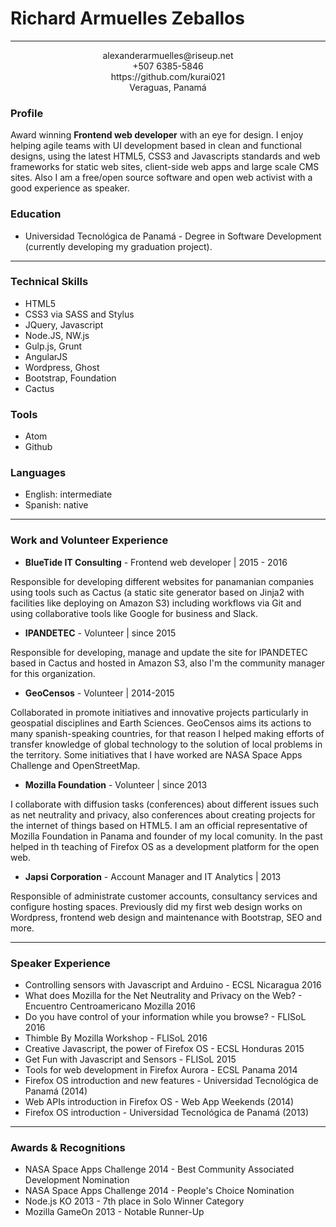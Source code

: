
# Richard Armuelles Zeballos

---

<p style="text-align:center;">
alexanderarmuelles@riseup.net<br>
+507 6385-5846<br>
https://github.com/kurai021<br>
Veraguas, Panamá
</p>


### Profile
Award winning **Frontend web developer** with an eye for design. I enjoy helping agile teams with UI development based in clean and functional designs, using the latest HTML5, CSS3 and Javascripts standards and web frameworks for static web sites, client-side web apps and large scale CMS sites. Also I am a free/open source software and open web activist with a good experience as speaker.

### Education
* Universidad Tecnológica de Panamá - Degree in Software Development (currently developing my graduation project).

---
### Technical Skills
* HTML5
* CSS3 via SASS and Stylus
* JQuery, Javascript
* Node.JS, NW.js
* Gulp.js, Grunt
* AngularJS
* Wordpress, Ghost
* Bootstrap, Foundation
* Cactus

### Tools
* Atom
* Github

### Languages
* English: intermediate
* Spanish: native

---
### Work and Volunteer Experience

* **BlueTide IT Consulting** - Frontend web developer | 2015 - 2016

Responsible for developing different websites for panamanian companies using tools such as Cactus (a static site generator based on Jinja2 with facilities like deploying on Amazon S3) including workflows via Git and using collaborative tools like Google for business and Slack.

* **IPANDETEC** - Volunteer | since 2015

Responsible for developing, manage and update the site for IPANDETEC based in Cactus and hosted in Amazon S3, also I'm the community manager for this organization.

* **GeoCensos** - Volunteer | 2014-2015

Collaborated in promote initiatives and innovative projects particularly in geospatial disciplines and Earth Sciences. GeoCensos aims its actions to many spanish-speaking countries, for that reason I helped making efforts of transfer knowledge of global technology to the solution of local problems in the territory. Some initiatives that I have worked are NASA Space Apps Challenge and OpenStreetMap.

* **Mozilla Foundation** - Volunteer | since 2013

I collaborate with diffusion tasks (conferences) about different issues such as net neutrality and privacy, also conferences about creating projects for the internet of things based on HTML5. I am an official representative of Mozilla Foundation in Panama and founder of my local comunity. In the past helped in th teaching of Firefox OS as a development platform for the open web.

* **Japsi Corporation** - Account Manager and IT Analytics | 2013

Responsible of administrate customer accounts, consultancy services and configure hosting spaces. Previously did my first web design works on Wordpress, frontend web design and maintenance with Bootstrap, SEO and more.

---
### Speaker Experience
* Controlling sensors with Javascript and Arduino - ECSL Nicaragua 2016
* What does Mozilla for the Net Neutrality and Privacy on the Web? - Encuentro Centroamericano Mozilla 2016
* Do you have control of your information while you browse? - FLISoL 2016
* Thimble By Mozilla Workshop - FLISoL 2016
* Creative Javascript, the power of Firefox OS - ECSL Honduras 2015
* Get Fun with Javascript and Sensors - FLISoL 2015
* Tools for web development in Firefox Aurora - ECSL Panama 2014
* Firefox OS introduction and new features - Universidad Tecnológica de Panamá (2014)
* Web APIs introduction in Firefox OS - Web App Weekends (2014)
* Firefox OS introduction - Universidad Tecnológica de Panamá (2013)

---

### Awards & Recognitions
* NASA Space Apps Challenge 2014 - Best Community Associated Development Nomination
* NASA Space Apps Challenge 2014 - People's Choice Nomination
* Node.js KO 2013 - 7th place in Solo Winner Category
* Mozilla GameOn 2013 - Notable Runner-Up
